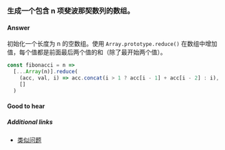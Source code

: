 ### 生成一个包含 n 项斐波那契数列的数组。

#### Answer

初始化一个长度为 n 的空数组。使用 `Array.prototype.reduce()` 在数组中增加值，每个值都是前面最后两个值的和（除了最开始两个值）。

```js
const fibonacci = n =>
  [...Array(n)].reduce(
    (acc, val, i) => acc.concat(i > 1 ? acc[i - 1] + acc[i - 2] : i),
    []
  )
```

#### Good to hear

##### Additional links

* [类似问题](https://github.com/Chalarangelo/30-seconds-of-code/blob/master/snippets_archive/fibonacciUntilNum.md)

<!-- tags: (javascript) -->

<!-- expertise: (1) -->
